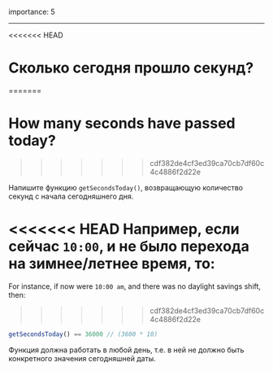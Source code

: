 importance: 5

---

<<<<<<< HEAD
# Сколько сегодня прошло секунд?
=======
# How many seconds have passed today?
>>>>>>> cdf382de4cf3ed39ca70cb7df60c4c4886f2d22e

Напишите функцию `getSecondsToday()`, возвращающую количество секунд с начала сегодняшнего дня.

<<<<<<< HEAD
Например, если сейчас `10:00`, и не было перехода на зимнее/летнее время, то:
=======
For instance, if now were `10:00 am`, and there was no daylight savings shift, then:
>>>>>>> cdf382de4cf3ed39ca70cb7df60c4c4886f2d22e

```js
getSecondsToday() == 36000 // (3600 * 10)
```

Функция должна работать в любой день, т.е. в ней не должно быть конкретного значения сегодняшней даты.
